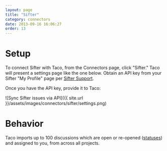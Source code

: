 ```yaml
---
layout: page
title: "Sifter"
category: connectors
date: 2013-09-16 16:06:27
order: 13
---
```


# Setup

To connect Sifter with Taco, from the Connectors page, click "Sifter."
Taco will present a settings page like the one below. Obtain an API key
from your Sifter "My Profile" page per [Sifter Support](https://sifterapp.com/developer/start).

Once you have the API key, provide it to Taco:

![Sync Sifter issues via API]({{ site.url }}/assets/images/connectors/sifter/settings.png)


# Behavior

Taco imports up to 100 discussions which are open or re-opened
([statuses](https://sifterapp.com/developer/resources/statuses)) and
assigned to you, from across all projects.
